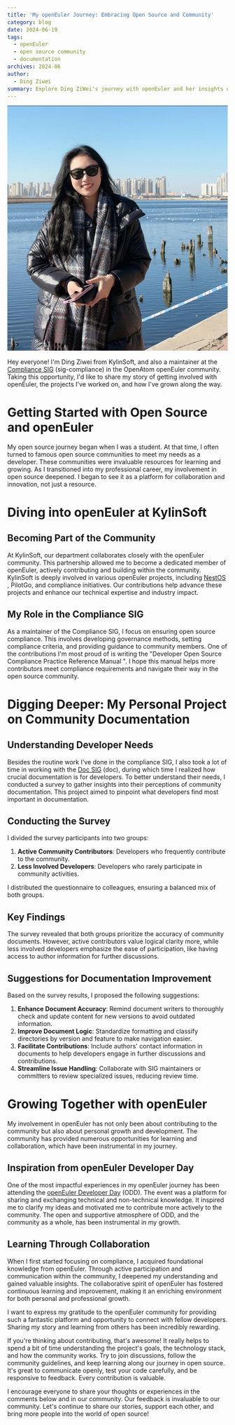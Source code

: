 ```yaml
---
title: 'My openEuler Journey: Embracing Open Source and Community'
category: blog
date: 2024-06-19
tags:
  - openEuler
  - open source community
  - documentation
archives: 2024-06
author:
  - Ding Ziwei
summary: Explore Ding ZiWei's journey with openEuler and her insights on contributing to open source communities.
---
```


<img src="./media/image1.PNG">

Hey everyone! I'm Ding Ziwei from KylinSoft, and also a maintainer at the [Compliance SIG](https://www.openeuler.org/en/sig/sig-detail/?name=sig-compliance)  (sig-compliance) in the OpenAtom openEuler community. Taking this opportunity, I'd like to share my story of getting involved with openEuler, the projects I've worked on, and how I've grown along the way.

# Getting Started with Open Source and openEuler

My open source journey began when I was a student. At that time, I often turned to famous open source communities to meet my needs as a developer. These communities were invaluable resources for learning and growing. As I transitioned into my professional career, my involvement in open source deepened. I began to see it as a platform for collaboration and innovation, not just a resource.

# Diving into openEuler at KylinSoft
## Becoming Part of the Community

At KylinSoft, our department collaborates closely with the openEuler community. This partnership allowed me to become a dedicated member of openEuler, actively contributing and building within the community. KylinSoft is deeply involved in various openEuler projects, including [NestOS](https://nestos.openeuler.org/) , PilotGo, and compliance initiatives. Our contributions help advance these projects and enhance our technical expertise and industry impact.

## My Role in the Compliance SIG

As a maintainer of the Compliance SIG, I focus on ensuring open source compliance. This involves developing governance methods, setting compliance criteria, and providing guidance to community members. One of the contributions I'm most proud of is writing the "Developer Open Source Compliance Practice Reference Manual ". I hope this manual helps more contributors meet compliance requirements and navigate their way in the open source community.


# Digging Deeper: My Personal Project on Community Documentation
## Understanding Developer Needs

Besides the routine work I've done in the compliance SIG, I also took a lot of time in working with the [Doc SIG](https://www.openeuler.org/en/sig/sig-detail/?name=doc)  (doc), during which time I realized how crucial documentation is for developers. To better understand their needs, I conducted a survey to gather insights into their perceptions of community documentation. This project aimed to pinpoint what developers find most important in documentation.

## Conducting the Survey

I divided the survey participants into two groups:

1. **Active Community Contributors**: Developers who frequently contribute to the community.  
2. **Less Involved Developers**: Developers who rarely participate in community activities.  

I distributed the questionnaire to colleagues, ensuring a balanced mix of both groups.

## Key Findings

The survey revealed that both groups prioritize the accuracy of community documents. However, active contributors value logical clarity more, while less involved developers emphasize the ease of participation, like having access to author information for further discussions.

## Suggestions for Documentation Improvement

Based on the survey results, I proposed the following suggestions:  
1. **Enhance Document Accuracy**: Remind document writers to thoroughly check and update content for new versions to avoid outdated information.  
2. **Improve Document Logic**: Standardize formatting and classify directories by version and feature to make navigation easier.  
3. **Facilitate Contributions**: Include authors' contact information in documents to help developers engage in further discussions and contributions.  
4. **Streamline Issue Handling**: Collaborate with SIG maintainers or committers to review specialized issues, reducing review time.  

# Growing Together with openEuler

My involvement in openEuler has not only been about contributing to the community but also about personal growth and development. The community has provided numerous opportunities for learning and collaboration, which have been instrumental in my journey.

## Inspiration from openEuler Developer Day

One of the most impactful experiences in my openEuler journey has been attending the [openEuler Developer Day](https://www.openeuler.org/zh/interaction/summit-list/devday2023/) (ODD). The event was a platform for sharing and exchanging technical and non-technical knowledge. It inspired me to clarify my ideas and motivated me to contribute more actively to the community. The open and supportive atmosphere of ODD, and the community as a whole, has been instrumental in my growth.

## Learning Through Collaboration

When I first started focusing on compliance, I acquired foundational knowledge from openEuler. Through active participation and communication within the community, I deepened my understanding and gained valuable insights. The collaborative spirit of openEuler has fostered continuous learning and improvement, making it an enriching environment for both personal and professional growth.

I want to express my gratitude to the openEuler community for providing such a fantastic platform and opportunity to connect with fellow developers. Sharing my story and learning from others has been incredibly rewarding.

If you're thinking about contributing, that's awesome! It really helps to spend a bit of time understanding the project's goals, the technology stack, and how the community works. Try to join discussions, follow the community guidelines, and keep learning along our journey in open source. It's great to communicate openly, test your code carefully, and be responsive to feedback. Every contribution is valuable.

I encourage everyone to share your thoughts or experiences in the comments below and in our community. Our feedback is invaluable to our community. Let's continue to share our stories, support each other, and bring more people into the world of open source!
